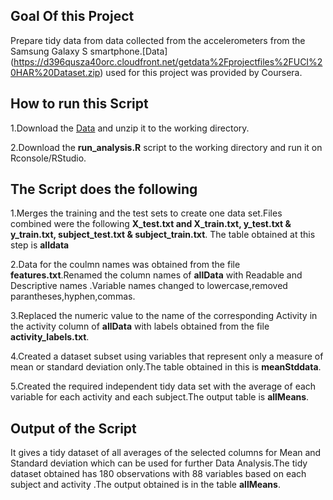 ## Goal Of this Project
   
   Prepare tidy data from data collected from the accelerometers from the Samsung Galaxy S smartphone.[Data] (https://d396qusza40orc.cloudfront.net/getdata%2Fprojectfiles%2FUCI%20HAR%20Dataset.zip) used for this project was provided by Coursera.
   
## How to run this Script

1.Download the [Data](https://d396qusza40orc.cloudfront.net/getdata%2Fprojectfiles%2FUCI%20HAR%20Dataset.zip) and unzip it to the working directory.

2.Download the **run_analysis.R** script to the working directory and run it on Rconsole/RStudio.

## The Script does the following

1.Merges the training and the test sets to create one data set.Files combined were the following **X\_test.txt and X\_train.txt, y\_test.txt & y\_train.txt, subject\_test.txt & subject\_train.txt**. The table obtained at this step is **alldata** 

2.Data for the coulmn names was obtained from the file **features.txt**.Renamed the column names of **allData** with Readable and Descriptive names .Variable names changed to lowercase,removed parantheses,hyphen,commas.

3.Replaced the numeric value to the name of the corresponding Activity in the activity column of **allData** with labels obtained from the file **activity_labels.txt**.

4.Created a dataset subset using variables that represent only a measure of mean or standard deviation only.The table obtained in this is **meanStddata**.

5.Created the required independent tidy data set with the average of each variable for each activity and each subject.The output table is **allMeans**.

## Output of the Script

It gives a tidy dataset of all averages of the selected columns for Mean and Standard deviation which can be used for further Data Analysis.The tidy dataset obtained has 180 observations with 88 variables based on each subject and activity .The output obtained is in the table **allMeans**.

